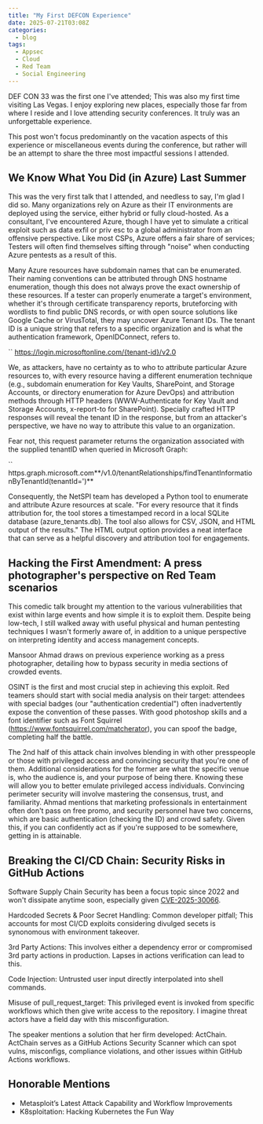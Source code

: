 ```yaml
---
title: "My First DEFCON Experience"
date: 2025-07-21T03:08Z
categories:
  - blog
tags:
  - Appsec
  - Cloud
  - Red Team
  - Social Engineering
---
```


DEF CON 33 was the first one I've attended; This was also my first time visiting Las Vegas. I enjoy exploring new places, especially those far from where I reside and I love attending security conferences. It truly was an unforgettable experience. 

This post won't focus predominantly on the vacation aspects of this experience or miscellaneous events during the conference, but rather will be an attempt to share the three most impactful sessions I attended.  


## We Know What You Did (in Azure) Last Summer

This was the very first talk that I attended, and needless to say, I'm glad I did so. Many organizations rely on Azure as their IT environments are deployed using the service, either hybrid or fully cloud-hosted. As a consultant, I've encountered Azure, though I have yet to simulate a critical exploit such as data exfil or priv esc to a global administrator from an offensive perspective. Like most CSPs, Azure offers a fair share of services; Testers will often find themselves sifting through "noise" when conducting Azure pentests as a result of this. 

Many Azure resources have subdomain names that can be enumerated. Their naming conventions can be attributed through DNS hostname enumeration, though this does not always prove the exact ownership of these resources. If a tester can properly enumerate a target's environment, whether it's through certificate transparency reports, bruteforcing with wordlists to find public DNS records, or with open source solutions like Google Cache or VirusTotal, they may uncover Azure Tenant IDs. The tenant ID is a unique string that refers to a specific organization and is what the authentication framework, OpenIDConnect, refers to.

`` https://login.microsoftonline.com/{tenant-id}/v2.0

 We, as attackers, have no certainty as to who to attribute particular Azure resources to, with every resource having a different enumeration technique (e.g., subdomain enumeration for Key Vaults, SharePoint, and Storage Accounts, or directory enumeration for Azure DevOps) and attribution methods through HTTP headers (WWW-Authenticate for Key Vault and Storage Accounts, x-report-to for SharePoint). Specially crafted HTTP responses will reveal the tenant ID in the response, but from an attacker's perspective, we have no way to attribute this value to an organization.

 Fear not, this request parameter returns the organization associated with the supplied tenantID when queried in Microsoft Graph:

 `` https.graph.microsoft.com**/v1.0/tenantRelationships/findTenantInformationByTenantId(tenantId='<value>)**
 
Consequently, the NetSPI team has developed a Python tool to enumerate and attribute Azure resources at scale. "For every resource that it finds attribution for, the tool stores a timestamped record in a local SQLite database (azure_tenants.db). The tool also allows for CSV, JSON, and HTML output of the results." The HTML output option provides a neat interface that can serve as a helpful discovery and attribution tool for engagements.


## Hacking the First Amendment: A press photographer's perspective on Red Team scenarios

This comedic talk brought my attention to the various vulnerabilities that exist within large events and how simple it is to exploit them. Despite being low-tech, I still walked away with useful physical and human pentesting techniques I wasn't formerly aware of, in addition to a unique perspective on interpreting identity and access management concepts.

Mansoor Ahmad draws on previous experience working as a press photographer, detailing how to bypass security in media sections of crowded events. 

OSINT is the first and most crucial step in achieving this exploit. Red teamers should start with social media analysis on their target: attendees with special badges (our "authentication credential") often inadvertently expose the convention of these passes. With good photoshop skills and a font identifier such as Font Squirrel (https://www.fontsquirrel.com/matcherator), you can spoof the badge, completing half the battle.

The 2nd half of this attack chain involves blending in with other presspeople or those with privileged access and convincing security that you're one of them. Additional considerations for the former are what the specific venue is, who the audience is, and your purpose of being there. Knowing these will allow you to better emulate privileged access individuals. Convincing perimeter security will involve mastering the consensus, trust, and familiarity. Ahmad mentions that marketing professionals in entertainment often don't pass on free promo, and security personnel have two concerns, which are basic authentication (checking the ID) and crowd safety. Given this, if you can confidently act as if you're supposed to be somewhere, getting in is attainable. 

## Breaking the CI/CD Chain: Security Risks in GitHub Actions

Software Supply Chain Security has been a focus topic since 2022 and won't dissipate anytime soon, especially given [CVE-2025-30066]((https://www.cve.org/CVERecord?id=CVE-2025-30066)). 

Hardcoded Secrets & Poor Secret Handling: Common developer pitfall; This accounts for most CI/CD exploits considering divulged secets is synonomous with environment takeover.

3rd Party Actions: This involves either a dependency error or compromised 3rd party actions in production. Lapses in actions verification can lead to this.

Code Injection: Untrusted user input directly interpolated into shell commands.

Misuse of pull_request_target: This privileged event is invoked from specific workflows which then give write access to the repository. I imagine threat actors have a field day with this misconfiguration.

The speaker mentions a solution that her firm developed: ActChain. ActChain serves as a GitHub Actions Security Scanner which can spot vulns, misconfigs, compliance violations, and other issues within GitHub Actions workflows. 

## Honorable Mentions

- Metasploit’s Latest Attack Capability and Workflow Improvements
- K8sploitation: Hacking Kubernetes the Fun Way
